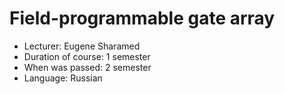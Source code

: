 # Field-programmable gate array

* Lecturer: Eugene Sharamed
* Duration of course: 1 semester
* When was passed: 2 semester
* Language: Russian
